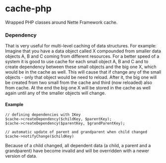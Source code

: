 # cache-php
Wrapped PHP classes around Nette Framework cache.
### Dependency
That is very useful for multi-level caching of data structures. For example: Imagine that you have a data object called X compounded from smaller data objects A, B and C coming from different resources. For a better speed of a system it is good to use cache for each small object A, B and C and to create dependency between these small objects and the big one X, which would be in the cache as well. This will cause that if change any of the small objects - only that object would be need to reload. After it, the big one will be created from two small from the cache and third (now reloaded) also from cache. At the end the big one X will be stored in the cache as well again until any of the smaller objects will change.
#### Example
```
// defining dependencies with IKey
$cache->createDependency($childKey, $parentKey);
$cache->createDependency($parentKey, $grandParentKey);

// automatic update of parent and grandparent when child changed
$cache->notifyChange($childKey)
```
Because of a child changed, all dependent data (a child, a parent and a grandparent) have become invalid and will be overridden with a newer version of data.